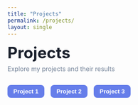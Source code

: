 ```yaml
---
title: "Projects"
permalink: /projects/
layout: single
---
```


<div style="margin-bottom: 2em;">
  <h1 style="margin: 0; font-size: 2.2rem; font-weight: 700; color: #1a202c;">Projects</h1>
  <p style="color: #718096; margin: 0.5em 0 0 0;">Explore my projects and their results</p>
</div>

<!-- Tabs for navigating between projects -->
<div class="tabs">
  <button class="tab-link" onclick="showProject('project1')">Project 1</button>
  <button class="tab-link" onclick="showProject('project2')">Project 2</button>
  <button class="tab-link" onclick="showProject('project3')">Project 3</button>
</div>

<!-- Project content -->
<div id="project1" class="tab-content">
  <h2>Project 1: Machine Learning Model for Risk Assessment</h2>
  <p>This project involved developing a machine learning model to assess financial risks...</p>
  <img src="/assets/images/project1-visualization.png" alt="Project 1 Visualization" style="width: 100%; height: auto;">
</div>

<div id="project2" class="tab-content">
  <h2>Project 2: Credit Scoring Optimization</h2>
  <p>This project optimized credit scoring processes using predictive modeling...</p>
  <img src="/assets/images/project2-visualization.png" alt="Project 2 Visualization" style="width: 100%; height: auto;">
</div>

<div id="project3" class="tab-content">
  <h2>Project 3: Fraud Detection System</h2>
  <p>This project implemented a fraud detection system using advanced analytics...</p>
  <img src="/assets/images/project3-visualization.png" alt="Project 3 Visualization" style="width: 100%; height: auto;">
</div>

<style>
/* Styling for tabs */
.tabs {
  display: flex;
  gap: 1em;
  margin-bottom: 1em;
}

.tab-link {
  background-color: #667eea;
  color: white;
  padding: 0.5em 1em;
  border: none;
  border-radius: 8px;
  cursor: pointer;
  font-weight: 600;
}

.tab-link:hover {
  background-color: #5a67d8;
}

.tab-content {
  display: none;
  animation: fadeIn 0.3s ease-in-out;
}

.tab-content.active {
  display: block;
}

@keyframes fadeIn {
  from {
    opacity: 0;
  }
  to {
    opacity: 1;
  }
}
</style>

<script>
/* JavaScript for tab switching */
function showProject(projectId) {
  // Hide all tabs
  const tabs = document.querySelectorAll('.tab-content');
  tabs.forEach(tab => tab.classList.remove('active'));

  // Show selected tab
  const selectedTab = document.getElementById(projectId);
  selectedTab.classList.add('active');
}

// Show the first tab by default on page load
document.addEventListener('DOMContentLoaded', () => {
  showProject('project1');
});
</script>
